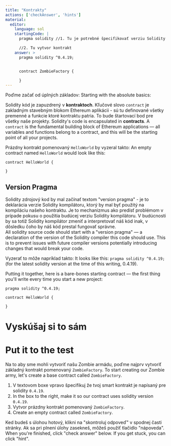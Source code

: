 ```yaml
---
title: "Kontrakty"
actions: ['checkAnswer', 'hints']
material: 
  editor:
    language: sol
    startingCode: |
      pragma solidity //1. Tu je potrebné špecifikovať verziu Solidity

      //2. Tu vytvor kontrakt
    answer: > 
      pragma solidity ^0.4.19;


      contract ZombieFactory {

      }
---
```


Poďme začať od úplných základov:
Starting with the absolute basics:

Solidity kód je zapuzdrený v **kontraktoch**. Kľučové slovo `contract` je zakladným stavebným blokom Ethereum aplikácii - sú tu definované všetky premenné a funkcie ktoré kontraktu patria. To bude štartovací bod pre všetky naše projekty.
Solidity's code is encapsulated in **contracts**. A `contract` is the fundamental building block of Ethereum applications — all variables and functions belong to a contract, and this will be the starting point of all your projects.

Prázdny kontrakt pomenovaný `HelloWorld` by vyzeral takto:
An empty contract named `HelloWorld` would look like this:

```
contract HelloWorld {

}
```

## Version Pragma

Solidity zdrojový kod by mal začínať textom "version pragma" - je to deklarácia verzie Solidity kompilátoru, ktorý by mal byť použitý na kompiláciu našeho kontraktu. Je to mechanizmus ako predísť problémom v prípade pokusu o použitia budúcej verziu Solidity kompilátoru. V budúcnosti by sa totiž Solidity kompilátor zmeniť a interpretovať náš kód inak, v dôsledku čoho by náš kód prestal fungovať správne.  
All solidity source code should start with a "version pragma" — a declaration of the version of the Solidity compiler this code should use. This is to prevent issues with future compiler versions potentially introducing changes that would break your code.

Vyzerať to môže napríklad takto: 
It looks like this: `pragma solidity ^0.4.19;` (for the latest solidity version at the time of this writing, 0.4.19).

Putting it together, here is a bare-bones starting contract — the first thing you'll write every time you start a new project:

```
pragma solidity ^0.4.19;

contract HelloWorld {

}
```

# Vyskúšaj si to sám
# Put it to the test

Na to aby sme mohli vytvoriť našu Zombie armádu, poďme najprv vytvoriť základný kontrakt pomenovaný `ZombieFactory`.
To start creating our Zombie army, let's create a base contract called `ZombieFactory`.

1. V textovom boxe vpravo špecifikuj že tvoj smart kontrakt je napísaný pre solidity `0.4.19`.
1. In the box to the right, make it so our contract uses solidity version `0.4.19`.
2. Vytvor prázdny kontrakt pomenovaný `ZombieFactory`.
2. Create an empty contract called `ZombieFactory`.

Ked budeš s úlohou hotový, klikni na "skontroluj odpoveď" v spodnej časti stránky. Ak sa pri plnení úlohy zasekneš, môžeš použiť tlačidlo "nápoveda".
When you're finished, click "check answer" below. If you get stuck, you can click "hint".
